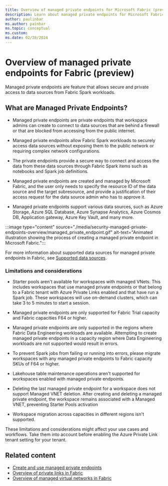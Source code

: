 ```yaml
---
title: Overview of managed private endpoints for Microsoft Fabric (preview)
description: Learn about managed private endpoints for Microsoft Fabric.
author: paulinbar
ms.author: painbar
ms.topic: conceptual
ms.custom:
ms.date: 02/28/2024
---
```


# Overview of managed private endpoints for Fabric (preview)

Managed private endpoints are feature that allows secure and private access to data sources from Fabric Spark workloads.

## What are Managed Private Endpoints?

* Managed private endpoints are private endpoints that workspace admins can create to connect to data sources that are behind a firewall or that are blocked from accessing from the public internet.

* Managed private endpoints allow Fabric Spark workloads to securely access data sources without exposing them to the public network or requiring complex network configurations.

* The private endpoints provide a secure way to connect and access the data from these data sources through Fabric Spark items such as notebooks and Spark job definitions. 

* Managed private endpoints are created and managed by Microsoft Fabric, and the user only needs to specify the resource ID of the data source and the target subresource, and provide a justification of their access request for the data source admin who has to approve it.

* Managed private endpoints support various data sources, such as Azure Storage, Azure SQL Database, Azure Synapse Analytics, Azure Cosmos DB, Application gateway, Azure Key Vault, and many more.

:::image type="content" source="./media/security-managed-private-endpoints-overview/managed_private_endpoint.gif" alt-text="Animated illustration showing the process of creating a managed private endpoint in Microsoft Fabric.":::

For more information about supported data sources for managed private endpoints in Fabric, see [Supported data sources](./security-managed-private-endpoints-create.md#supported-data-sources).

### Limitations and considerations

* Starter pools aren't available for workspaces with managed VNets. This includes workspaces that use managed private endpoints or that belong to a Fabric tenant with Azure Private Links enabled and that have run a Spark job. These workspaces will use on-demand clusters, which can take 3 to 5 minutes to start a session.

* Managed private endpoints are only supported for Fabric Trial capacity and Fabric capacities F64 or higher.

* Managed private endpoints are only supported in the regions where Fabric Data Engineering workloads are available. Attempting to create managed private endpoints in a capacity region where Data Engineering workloads are not supported would result in errors.

* To prevent Spark jobs from failing or running into errors, please migrate workspaces with any managed private endpoints to Fabric capacity SKUs of F64 or higher.

* Lakehouse table maintenance operations aren't supported for workspaces enabled with managed private endpoints.

* Deleting the last managed private endpoint for a workspace does not support Managed VNET deletion. After creating and deleting a managed private endpoint, the workspace remains associated with a Managed VNET, preventing Starter Pools activation

* Workspace migration across capacities in different regions isn't supported.

These limitations and considerations might affect your use cases and workflows. Take them into account before enabling the Azure Private Link tenant setting for your tenant.

## Related content

* [Create and use managed private endpoints](./security-managed-private-endpoints-create.md)
* [Overview of private links in Fabric](./security-private-links-overview.md)
* [Overview of managed virtual networks in Fabric](./security-managed-vnets-fabric-overview.md)
